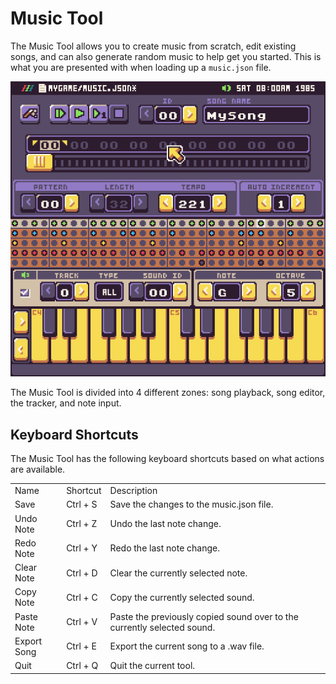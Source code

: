 # Music Tool

The Music Tool allows you to create music from scratch, edit existing songs, and can also generate random music to help get you started. This is what you are presented with when loading up a `music.json` file.

<p style="text-align:center"><img src="images/MusicTool_image_0.png" /></p>

The Music Tool is divided into 4 different zones: song playback, song editor, the tracker, and note input.

## Keyboard Shortcuts

The Music Tool has the following keyboard shortcuts based on what actions are available.

<table>
  <tr>
    <td>Name</td>
    <td>Shortcut</td>
    <td>Description</td>
  </tr>
  <tr>
    <td>Save</td>
    <td>Ctrl + S</td>
    <td>Save the changes to the music.json file.</td>
  </tr>
  <tr>
    <td>Undo Note</td>
    <td>Ctrl + Z</td>
    <td>Undo the last note change.</td>
  </tr>
  <tr>
    <td>Redo Note</td>
    <td>Ctrl + Y</td>
    <td>Redo the last note change.</td>
  </tr>
  <tr>
    <td>Clear Note</td>
    <td>Ctrl + D</td>
    <td>Clear the currently selected note.</td>
  </tr>
  <tr>
    <td>Copy Note</td>
    <td>Ctrl + C</td>
    <td>Copy the currently selected sound.</td>
  </tr>
  <tr>
    <td>Paste Note</td>
    <td>Ctrl + V</td>
    <td>Paste the previously copied sound over to the currently selected sound.</td>
  </tr>
  <tr>
    <td>Export Song</td>
    <td>Ctrl + E</td>
    <td>Export the current song to a .wav file.</td>
  </tr>
  <tr>
    <td>Quit</td>
    <td>Ctrl + Q</td>
    <td>Quit the current tool.</td>
  </tr>
</table>



